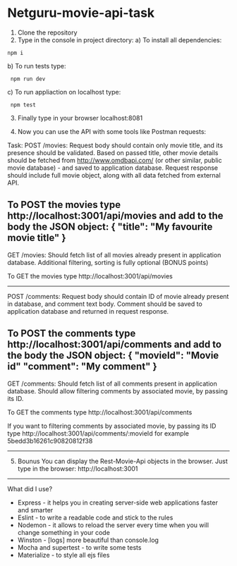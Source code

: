# Netguru-movie-api-task

1. Clone the repository
2. Type in the console in project directory:
a) To install all dependencies:
```
npm i 
```
b) To run tests type:

```
 npm run dev
```

c) To run appliaction on localhost type:
```
 npm test
```
3. Finally  type in your browser localhost:8081

4. Now you can use the API with some tools like Postman requests:

Task: 
  POST /movies:
  Request body should contain only movie title, and its presence should be validated.
  Based on passed title, other movie details should be fetched from http://www.omdbapi.com/ (or other similar, public movie database) -   and saved to application database.
  Request response should include full movie object, along with all data fetched from external API.
  
  To POST the movies type http://localhost:3001/api/movies and add to the body the JSON object: 
  {
    "title": "My favourite movie title"
  }
----------
  GET /movies:
  Should fetch list of all movies already present in application database.
  Additional filtering, sorting is fully optional (BONUS points)
  
  To GET the movies type http://localhost:3001/api/movies

----------
  POST /comments:
  Request body should contain ID of movie already present in database, and comment text body.
  Comment should be saved to application database and returned in request response.

  To POST the comments type http://localhost:3001/api/comments and add to the body the JSON object: 
  {
    "movieId": "Movie id"
    "comment": "My comment" 
  }
----------
  GET /comments:
  Should fetch list of all comments present in application database.
  Should allow filtering comments by associated movie, by passing its ID.
  
  To GET the comments type http://localhost:3001/api/comments
  
  If you want to filtering comments by associated movie, by passing its ID
  type http://localhost:3001/api/comments/:movieId for example 5bedd3b16261c90820812f38


----------

5. Bounus
You can display the Rest-Movie-Api objects in the browser. Just type in the browser: 
http://localhost:3001 

----------

What did I use?
- Express - it helps you in creating server-side web applications faster and smarter
- Eslint - to write a readable code and stick to the rules 
- Nodemon - it allows to reload the server every time when you will change something in your code
- Winston - [logs] more beautiful than console.log  
- Mocha and supertest - to write some tests
- Materialize - to style all ejs files
